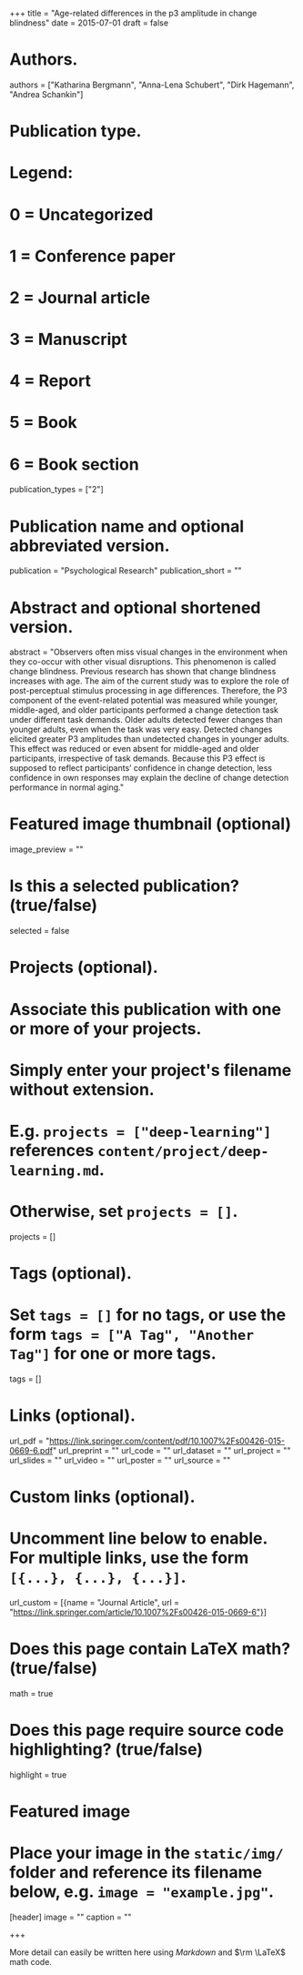 +++
title = "Age-related differences in the p3 amplitude in change blindness"
date = 2015-07-01
draft = false

# Authors. 
authors = ["Katharina Bergmann", "Anna-Lena Schubert", "Dirk Hagemann", "Andrea Schankin"]

# Publication type.
# Legend:
# 0 = Uncategorized
# 1 = Conference paper
# 2 = Journal article
# 3 = Manuscript
# 4 = Report
# 5 = Book
# 6 = Book section
publication_types = ["2"]


# Publication name and optional abbreviated version.
publication = "Psychological Research"
publication_short = ""

# Abstract and optional shortened version.
abstract = "Observers often miss visual changes in the environment when they co-occur with other visual disruptions. This phenomenon is called change blindness. Previous research has shown that change blindness increases with age. The aim of the current study was to explore the role of post-perceptual stimulus processing in age differences. Therefore, the P3 component of the event-related potential was measured while younger, middle-aged, and older participants performed a change detection task under different task demands. Older adults detected fewer changes than younger adults, even when the task was very easy. Detected changes elicited greater P3 amplitudes than undetected changes in younger adults. This effect was reduced or even absent for middle-aged and older participants, irrespective of task demands. Because this P3 effect is supposed to reflect participants’ confidence in change detection, less confidence in own responses may explain the decline of change detection performance in normal aging."

# Featured image thumbnail (optional)
image_preview = ""

# Is this a selected publication? (true/false)
selected = false

# Projects (optional).
#   Associate this publication with one or more of your projects.
#   Simply enter your project's filename without extension.
#   E.g. `projects = ["deep-learning"]` references `content/project/deep-learning.md`.
#   Otherwise, set `projects = []`.
projects = []

# Tags (optional).
#   Set `tags = []` for no tags, or use the form `tags = ["A Tag", "Another Tag"]` for one or more tags.
tags = []

# Links (optional).
url_pdf = "https://link.springer.com/content/pdf/10.1007%2Fs00426-015-0669-6.pdf"
url_preprint = ""
url_code = ""
url_dataset = ""
url_project = ""
url_slides = ""
url_video = ""
url_poster = ""
url_source = ""

# Custom links (optional).
#   Uncomment line below to enable. For multiple links, use the form `[{...}, {...}, {...}]`.
url_custom = [{name = "Journal Article", url = "https://link.springer.com/article/10.1007%2Fs00426-015-0669-6"}]

# Does this page contain LaTeX math? (true/false)
math = true

# Does this page require source code highlighting? (true/false)
highlight = true

# Featured image
# Place your image in the `static/img/` folder and reference its filename below, e.g. `image = "example.jpg"`.
[header]
image = ""
caption = ""

+++

More detail can easily be written here using *Markdown* and $\rm \LaTeX$ math code.
